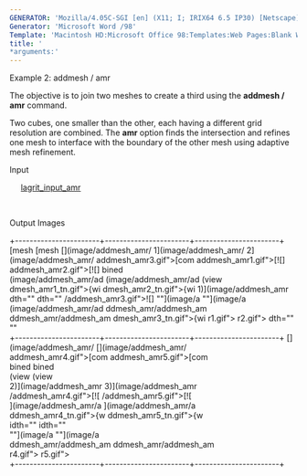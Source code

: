 ```yaml
---
GENERATOR: 'Mozilla/4.05C-SGI [en] (X11; I; IRIX64 6.5 IP30) [Netscape]'
Generator: 'Microsoft Word /98'
Template: 'Macintosh HD:Microsoft Office 98:Templates:Web Pages:Blank Web Page'
title: '
*arguments:'
---
```


 Example 2: addmesh / amr

  The objective is to join two meshes to create a third using the
  **addmesh / amr** command.
 
  Two cubes, one smaller than the other, each having a different grid
  resolution are combined. The **amr** option finds the intersection
  and refines one mesh to interface with the boundary of the other
  mesh using adaptive mesh refinement.

  Input

       [lagrit\_input\_amr](../lagrit_input_amr)

   

  Output Images
 
  +-----------------------+-----------------------+-----------------------+
   [mesh                  [mesh                  [](image/addmesh_amr/ 
   1](image/addmesh_amr/  2](image/addmesh_amr/  addmesh_amr3.gif">[com 
   addmesh_amr1.gif">[![]  addmesh_amr2.gif">[![]  bined                 
   (image/addmesh_amr/ad  (image/addmesh_amr/ad  (view                 
   dmesh_amr1_tn.gif">{wi  dmesh_amr2_tn.gif">{wi  1)](image/addmesh_amr 
   dth=""              dth=""              /addmesh_amr3.gif">![] 
   ""](image/a  ""](image/a  (image/addmesh_amr/ad 
   ddmesh_amr/addmesh_am  ddmesh_amr/addmesh_am  dmesh_amr3_tn.gif">{wi 
   r1.gif">                r2.gif">                dth=""             
                                                 ""          
  +-----------------------+-----------------------+-----------------------+
   [](image/addmesh_amr/  [](image/addmesh_amr/                        
   addmesh_amr4.gif">[com  addmesh_amr5.gif">[com                        
   bined                  bined                                        
   (view                  (view                                        
   2)](image/addmesh_amr  3)](image/addmesh_amr                        
   /addmesh_amr4.gif">[![  /addmesh_amr5.gif">[![                        
   ](image/addmesh_amr/a  ](image/addmesh_amr/a                        
   ddmesh_amr4_tn.gif">{w  ddmesh_amr5_tn.gif">{w                        
   idth=""             idth=""                                   
   ""](image/a  ""](image/a                        
   ddmesh_amr/addmesh_am  ddmesh_amr/addmesh_am                        
   r4.gif">                r5.gif">                                      
  +-----------------------+-----------------------+-----------------------+
 
 
